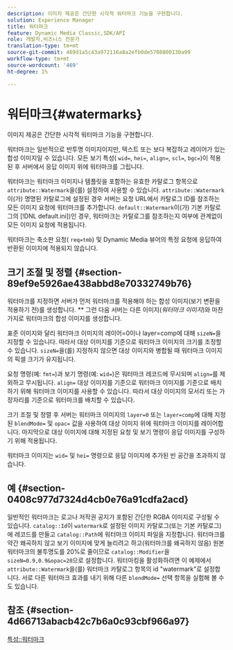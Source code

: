 ```yaml
---
description: 이미지 제공은 간단한 시각적 워터마크 기능을 구현합니다.
solution: Experience Manager
title: 워터마크
feature: Dynamic Media Classic,SDK/API
role: 개발자,비즈니스 전문가
translation-type: tm+mt
source-git-commit: 469d1a5c43a972116a8a2efb0de5708800130a99
workflow-type: tm+mt
source-wordcount: '469'
ht-degree: 1%

---
```



# 워터마크{#watermarks}

이미지 제공은 간단한 시각적 워터마크 기능을 구현합니다.

워터마크는 일반적으로 반투명 이미지이지만, 텍스트 또는 보다 복잡하고 레이어가 있는 합성 이미지일 수 있습니다. 모든 보기 특성( `wid=`, `hei=`, `align=`, `scl=`, `bgc=`)이 적용된 후 서버에서 응답 이미지 위에 워터마크를 그립니다.

워터마크는 워터마크 이미지나 템플릿을 포함하는 유효한 카탈로그 항목으로 `attribute::Watermark`을(를) 설정하여 사용할 수 있습니다. `attribute::Watermark`이(가) 명명된 카탈로그에 설정된 경우 서버는 요청 URL에서 카탈로그 ID를 참조하는 모든 이미지 요청에 워터마크를 추가합니다. `default::Watermark`이(가) 기본 카탈로그의 [!DNL default.ini])인 경우, 워터마크는 카탈로그를 참조하는지 여부에 관계없이 모든 이미지 요청에 적용됩니다.

워터마크는 축소판 요청( `req=tmb`) 및 Dynamic Media 뷰어의 특정 요청에 응답하여 반환된 이미지에 적용되지 않습니다.

## 크기 조절 및 정렬 {#section-89ef9e5926ae438abbd8e70332749b76}

워터마크를 지정하면 서버가 먼저 워터마크를 적용해야 하는 합성 이미지(보기 변환을 적용하기 전)를 생성합니다. ** 그런 다음 서버는 다른 이미지(*워터마크 이미지*)와 마찬가지로 워터마크의 합성 이미지를 생성합니다.

표준 이미지와 달리 워터마크 이미지의 레이어=0이나 layer=comp에 대해 `sizeN=`을 지정할 수 있습니다. 따라서 대상 이미지를 기준으로 워터마크 이미지의 크기를 조정할 수 있습니다. `sizeN=`을(를) 지정하지 않으면 대상 이미지와 병합될 때 워터마크 이미지의 픽셀 크기가 유지됩니다.

요청 명령(예: `fmt=`)과 보기 명령(예: `wid=`)은 워터마크 레코드에 무시되며 `align=`를 제외하고 무시됩니다. `align=` 대상 이미지를 기준으로 워터마크 이미지를 기준으로 배치하기 위해 워터마크 이미지를 사용할 수 있습니다. 따라서 대상 이미지의 모서리 또는 가장자리를 기준으로 워터마크를 배치할 수 있습니다.

크기 조절 및 정렬 후 서버는 워터마크 이미지의 `layer=0` 또는 `layer=comp`에 대해 지정된 `blendMode=` 및 `opac=` 값을 사용하여 대상 이미지 위에 워터마크 이미지를 레이어합니다. 마지막으로 대상 이미지에 대해 지정된 요청 및 보기 명령이 응답 이미지를 구성하기 위해 적용됩니다.

워터마크 이미지는 `wid=` 및 `hei=` 명령으로 응답 이미지에 추가된 빈 공간을 초과하지 않습니다.

## 예 {#section-0408c977d7324d4cb0e76a91cdfa2acd}

일반적인 워터마크는 로고나 저작권 공지가 포함된 간단한 RGBA 이미지로 구성될 수 있습니다. `catalog::Id`이 `watermark`로 설정된 이미지 카탈로그(또는 기본 카탈로그)에 레코드를 만들고 `catalog::Path`에 워터마크 이미지 파일을 지정합니다. 워터마크를 약간 왜곡하지 않고 보기 이미지에 맞게 늘리려고 하고(워터마크를 왜곡하지 않음) 원본 워터마크의 불투명도를 20%로 줄이므로 `catalog::Modifier`을 `sizeN=0.9,0.9&opac=20`으로 설정합니다. 워터마킹을 활성화하려면 이 예제에서 `attribute::Watermark`을(를) 워터마크 카탈로그 항목의 id &quot;watermark&quot;로 설정합니다. 서로 다른 워터마크 효과를 내기 위해 다른 `blendMode=` 선택 항목을 실험해 볼 수도 있습니다.

## 참조 {#section-4d66713abacb42c7b6a0c93cbf966a97}

[특성::워터마크](../../../../../is-api/image-catalog/image-serving-api-ref/c-image-catalog-reference/c-attributes-reference/r-watermark.md#reference-942b50acb2dd43a5ae498dc41ea9ac9b)
